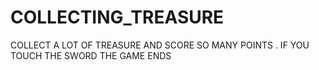 # COLLECTING_TREASURE
COLLECT A LOT OF TREASURE AND SCORE SO MANY POINTS . IF YOU TOUCH THE SWORD THE GAME ENDS
